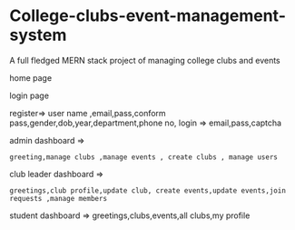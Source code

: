 # College-clubs-event-management-system
A full fledged MERN stack project of managing college clubs and events

home page

login page

register=> 
user name ,email,pass,conform pass,gender,dob,year,department,phone no,
login => 
email,pass,captcha





admin dashboard =>

    greeting,manage clubs ,manage events , create clubs , manage users

club leader dashboard =>

    greetings,club profile,update club, create events,update events,join requests ,manage members

student dashboard =>
    greetings,clubs,events,all clubs,my profile